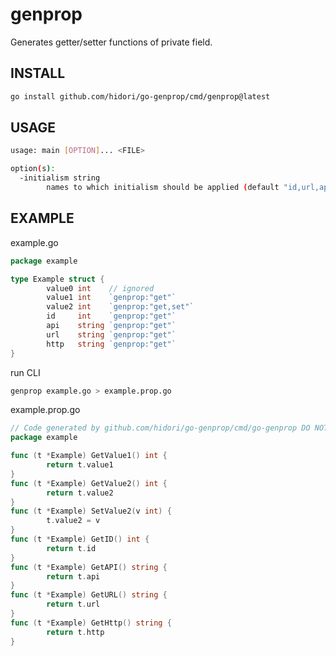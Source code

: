 # genprop

Generates getter/setter functions of private field.

## INSTALL

```bash
go install github.com/hidori/go-genprop/cmd/genprop@latest
```

## USAGE

```sh
usage: main [OPTION]... <FILE>

option(s):
  -initialism string
        names to which initialism should be applied (default "id,url,api")
```

## EXAMPLE

example.go

```go
package example

type Example struct {
        value0 int    // ignored
        value1 int    `genprop:"get"`
        value2 int    `genprop:"get,set"`
        id     int    `genprop:"get"`
        api    string `genprop:"get"`
        url    string `genprop:"get"`
        http   string `genprop:"get"`
}
```

run CLI

```bash
genprop example.go > example.prop.go
```

example.prop.go

```go
// Code generated by github.com/hidori/go-genprop/cmd/go-genprop DO NOT EDIT.
package example

func (t *Example) GetValue1() int {
        return t.value1
}
func (t *Example) GetValue2() int {
        return t.value2
}
func (t *Example) SetValue2(v int) {
        t.value2 = v
}
func (t *Example) GetID() int {
        return t.id
}
func (t *Example) GetAPI() string {
        return t.api
}
func (t *Example) GetURL() string {
        return t.url
}
func (t *Example) GetHttp() string {
        return t.http
}
```
